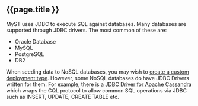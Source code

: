 ## {{page.title }} 

MyST uses JDBC to execute SQL against databases. Many databases are supported through JDBC drivers. The most common of these are:
 * Oracle Database
 * MySQL
 * PostgreSQL
 * DB2
 
When seeding data to NoSQL databases, you may wish to [create a custom deployment type](custom.md). However, some NoSQL databases do have JDBC Drivers written for them. For example, there is a [JDBC Driver for Apache Cassandra](https://github.com/adejanovski/cassandra-jdbc-wrapper) which wraps the CQL protocol to allow common SQL operations via JDBC such as INSERT, UPDATE, CREATE TABLE etc.